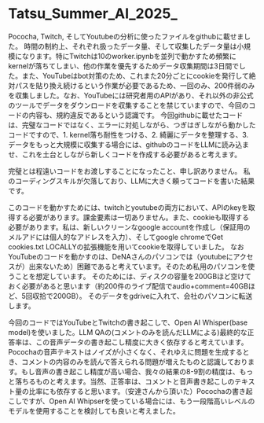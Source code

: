 # Tatsu_Summer_AI_2025_

Pococha, Twitch, そしてYoutubeの分析に使ったファイルをgithubに載せました。
時間の制約上、それぞれ扱ったデータ量、そして収集したデータ量は小規模になります。特にTwitchは10のworker.ipynbを並列で動かすため頻繁にkernelが落ちてしまい、他の作業を優先するためデータ収集期間は3日間でした。また、YouTubeはbot対策のため、これまた20分ごとにcookieを発行して絶対パスを貼り換え続けるという作業が必要であるため、一回のみ、200件弱のみを収集しました。なお、YouTubeには研究者用のAPIがあり、それ以外の非公式のツールでデータをダウンロードを収集することを禁じていますので、今回のコードの内容も、規約違反であるという認識です。
今回githubに載せたコードは、完璧なコードではなく、エラーに対処しながら、つぎはぎしながら動かしたコードですので、1. kernel落ち耐性をつける、2. 綺麗にデータを整理する、3. データをもっと大規模に収集する場合には、githubのコードをLLMに読み込ませ、これを土台としながら新しくコードを作成する必要があると考えます。

完璧とは程遠いコードをお渡しすることになったこと、申し訳ありません。
私のコーディングスキルが欠落しており、LLMに大きく頼ってコードを書いた結果です。


このコードを動かすためには、twitchとyoutubeの両方において、APIのkeyを取得する必要があります。課金要素は一切ありません。また、cookieも取得する必要があります。私は、新しいクリーンなgoogle accountを作成し（保証用のメルアドには個人的なアドレスを入力）、そしてgoogle chromeでGet cookies.txt LOCALLYの拡張機能を用いてcookieを取得していました。
なおYouTubeのコードを動かすのは、DeNAさんのパソコンでは（youtubeにアクセスが）出来ないため）困難であると考えています。そのため私用のパソコンを使うことを想定しています。
そのためには、ディスクの容量を200GBほど空けておく必要があると思います（約200件のライブ配信でaudio+comment=40GBほど、5回収拾で200GB）。
そのデータをgdriveに入れて、会社のパソコンに転送します。

今回のコードではYouTubeとTwitchの書き起こしで、Open AI Whisper(base model)を使いました。LLM QAの(コメントのみを読んだLLMによる)最終的な正答率は、この音声データの書き起こし精度に大きく依存すると考えています。Pocochaの音声テキストはノイズが小さくなく、それゆえに問題を生成するとき、コメントの内容のみを読んで答えられる問題が増えたものと認識しております。もし音声の書き起こし精度が高い場合、我々の結果の8-9割の精度は、もっと落ちるものと考えます。当然、正答率は、コメントと音声書き起こしのテキスト量の比率にも依存すると思います。（安達さんから頂いた）Pocochaの書き起こしですが、Open AI Whipserを使っている場合には、もう一段階高いレベルのモデルを使用することを検討しても良いと考えました。

